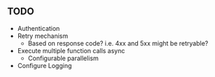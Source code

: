 ## TODO

- Authentication
- Retry mechanism
    - Based on response code? i.e. 4xx and 5xx might be retryable?
- Execute multiple function calls async
    - Configurable parallelism
- Configure Logging